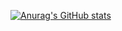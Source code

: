 [![Anurag's GitHub stats](https://github-readme-stats.vercel.app/api?username=shion24hub)](https://github.com/anuraghazra/github-readme-stats)
